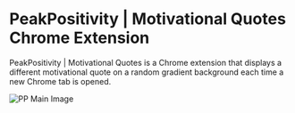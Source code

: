 # PeakPositivity | Motivational Quotes Chrome Extension
PeakPositivity | Motivational Quotes is a Chrome extension that displays a different motivational quote on a random gradient background each time a new Chrome tab is opened.


![PP Main Image](https://github.com/thsnyder/peakpositivity/assets/13440485/869a2593-9722-46bd-a020-af6aeac8e470)
